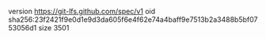 version https://git-lfs.github.com/spec/v1
oid sha256:23f2421f9e0d1e9d3da605f6e4f62e74a4baff9e7513b2a3488b5bf0753056d1
size 3501
